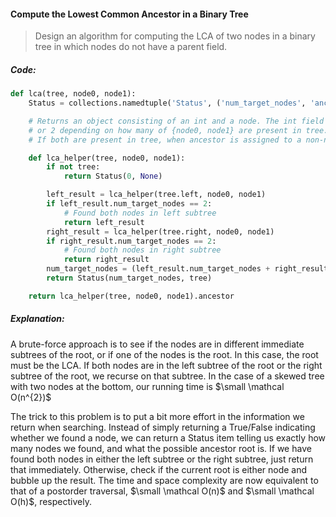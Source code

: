 #### Compute the Lowest Common Ancestor in a Binary Tree

> Design an algorithm for computing the LCA of two nodes in a binary tree in which nodes do not have a parent field.

##### Code:

```py
def lca(tree, node0, node1):
    Status = collections.namedtuple('Status', ('num_target_nodes', 'ancestor'))

    # Returns an object consisting of an int and a node. The int field is 0, 1,
    # or 2 depending on how many of {node0, node1} are present in tree.
    # If both are present in tree, when ancestor is assigned to a non-null value, it is the lca

    def lca_helper(tree, node0, node1):
        if not tree:
            return Status(0, None)

        left_result = lca_helper(tree.left, node0, node1)
        if left_result.num_target_nodes == 2:
            # Found both nodes in left subtree
            return left_result
        right_result = lca_helper(tree.right, node0, node1)
        if right_result.num_target_nodes == 2:
            # Found both nodes in right subtree
            return right_result
        num_target_nodes = (left_result.num_target_nodes + right_result.num_target_nodes + (node0, node1).count(tree))
        return Status(num_target_nodes, tree)

    return lca_helper(tree, node0, node1).ancestor
```

##### Explanation:

A brute-force approach is to see if the nodes are in different immediate subtrees of the root, or if one of the nodes is the root. In this case, the root must be the LCA. If both nodes are in the left subtree of the root or the right subtree of the root, we recurse on that subtree. In the case of a skewed tree with two nodes at the bottom, our running time is $\small \mathcal O(n^{2})$

The trick to this problem is to put a bit more effort in the information we return when searching. Instead of simply returning a True/False indicating whether we found a node, we can return a Status item telling us exactly how many nodes we found, and what the possible ancestor root is. If we have found both nodes in either the left subtree or the right subtree, just return that immediately. Otherwise, check if the current root is either node and bubble up the result. The time and space complexity are now equivalent to that of a postorder traversal, $\small \mathcal O(n)$ and $\small \mathcal O(h)$, respectively. 

